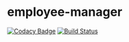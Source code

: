 # employee-manager

[![Codacy Badge](https://api.codacy.com/project/badge/Grade/60c47316ecce4a95b0126c431c7ec3eb)](https://app.codacy.com/app/victorpb/employee-manager?utm_source=github.com&utm_medium=referral&utm_content=victtorvpb/employee-manager&utm_campaign=Badge_Grade_Settings)
[![Build Status](https://travis-ci.org/victtorvpb/employee-manager.svg?branch=master)](https://travis-ci.org/victtorvpb/employee-manager)

